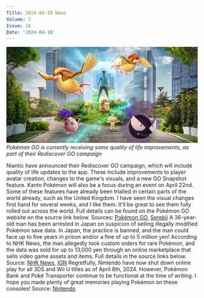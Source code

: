 ```yaml
---
Title: 2024-04-18 News
Volume: 2
Issue: 16
Date: '2024-04-18'
---
```


[![Pokémon GO is currently receiving some quality of life improvements, as part of their Rediscover GO campaign](/web/images/pokemon-go-is-currently-receiving-some-quality-of-life-improvements-as-part-of-their-rediscover-go-c.jpeg)](/web/images/pokemon-go-is-currently-receiving-some-quality-of-life-improvements-as-part-of-their-rediscover-go-c.jpeg)*Pokémon GO is currently receiving some quality of life improvements, as part of their Rediscover GO campaign*

Niantic have announced their Rediscover GO campaign, which will include quality of life updates to the app. These include improvements to player avatar creation, changes to the game's visuals, and a new GO Snapshot feature. Kanto Pokémon will also be a focus during an event on April 22nd. Some of these features have already been trialled in certain parts of the world already, such as the United Kingdom.
I have seen the visual changes first hand for several weeks, and I like them. It’ll be great to see them fully rolled out across the world. Full details can be found on the Pokémon GO website on the source link below.
Sources: [Pokémon GO](https://pokemongolive.com/rediscovergo?hl=en#rediscover-pokemon-go), [Serebii](https://www.serebii.net/news/2024/15-April-2024.shtml)
A 36-year-old man has been arrested in Japan on suspicion of selling illegally modified Pokémon save data. In Japan, the practice is banned, and the man could face up to five years in prison and/or a fine of up to 5 million yen! According to NHK News, the man allegedly took custom orders for rare Pokémon, and the data was sold for up to 13,000 yen through an online marketplace that sells video game assets and items. Full details in the source links below.
Source: [NHK News](https://www3.nhk.or.jp/lnews/kochi/20240410/8010020207.html), [IGN](https://www.ign.com/articles/japanese-police-arrest-36-year-old-man-on-suspicion-of-tampering-with-pokemon-violet-save-data)
Regretfully, Nintendo have now shut down online play for all 3DS and Wii U titles as of April 8th, 2024. However, Pokémon Bank and Poké Transporter continue to be functional at the time of writing. I hope you made plenty of great memories playing Pokémon on these consoles!
Source: [Nintendo](https://en-americas-support.nintendo.com/app/answers/detail/a_id/63227/~/announcement-of-discontinuation-of-online-services-for-nintendo-3ds-and-wii-u)